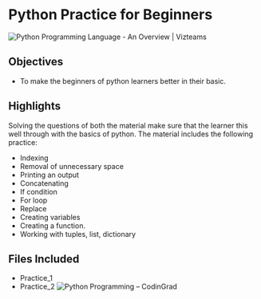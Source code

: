 ﻿# Python Practice for Beginners
![Python Programming Language - An Overview | Vizteams](https://www.vizteams.com/wp-content/uploads/2013/08/python-logo-master.png)


## Objectives
- To make the beginners of python learners better in their basic.
## Highlights
Solving the questions of both the material make sure that the learner this well through with the basics of python. The material includes the following practice:
- Indexing
- Removal of unnecessary space
- Printing an output 
- Concatenating 
- If condition
- For loop
- Replace
- Creating variables
- Creating a function.
- Working with tuples, list, dictionary
## Files Included
- Practice_1
- Practice_2
![Python Programming – CodinGrad](https://learn.codingrad.com/wp-content/uploads/2021/10/Python.png)
